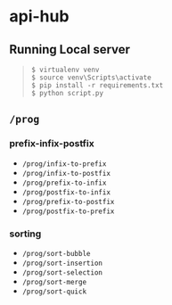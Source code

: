 # api-hub

## Running Local server
> `$ virtualenv venv`  
> `$ source venv\Scripts\activate`  
> `$ pip install -r requirements.txt`  
> `$ python script.py`

## `/prog`

### prefix-infix-postfix
- `/prog/infix-to-prefix`
- `/prog/infix-to-postfix`
- `/prog/prefix-to-infix`
- `/prog/postfix-to-infix`
- `/prog/prefix-to-postfix`
- `/prog/postfix-to-prefix`

### sorting
- `/prog/sort-bubble`
- `/prog/sort-insertion`
- `/prog/sort-selection`
- `/prog/sort-merge`
- `/prog/sort-quick`